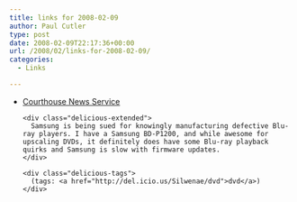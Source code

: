 ```yaml
---
title: links for 2008-02-09
author: Paul Cutler
type: post
date: 2008-02-09T22:17:36+00:00
url: /2008/02/links-for-2008-02-09/
categories:
  - Links

---
```

<ul class="delicious">
  <li>
    <div class="delicious-link">
      <a href="http://www.courthousenews.com/2008/02/08/Samsung_Blu-Ray_Players_Called_Defective.htm">Courthouse News Service</a>
    </div>
    
    <div class="delicious-extended">
      Samsung is being sued for knowingly manufacturing defective Blu-ray players. I have a Samsung BD-P1200, and while awesome for upscaling DVDs, it definitely does have some Blu-ray playback quirks and Samsung is slow with firmware updates.
    </div>
    
    <div class="delicious-tags">
      (tags: <a href="http://del.icio.us/Silwenae/dvd">dvd</a>)
    </div>
  </li>
</ul>